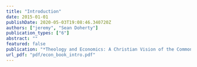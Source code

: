```yaml
---
title: "Introduction"
date: 2015-01-01
publishDate: 2020-05-03T19:08:46.340720Z
authors: ["jeremy", "Sean Doherty"]
publication_types: ["6"]
abstract: ""
featured: false
publication: "*Theology and Economics: A Christian Vision of the Common Good*"
url_pdf: "pdf/econ_book_intro.pdf"
---
```



